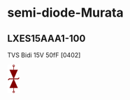 # semi-diode-Murata

## LXES15AAA1-100
TVS Bidi 15V 50fF [0402]

![LXES15AAA1-100__1__1](/images/semi-diode-Murata__LXES15AAA1-100__1__1.png?raw=true) 

